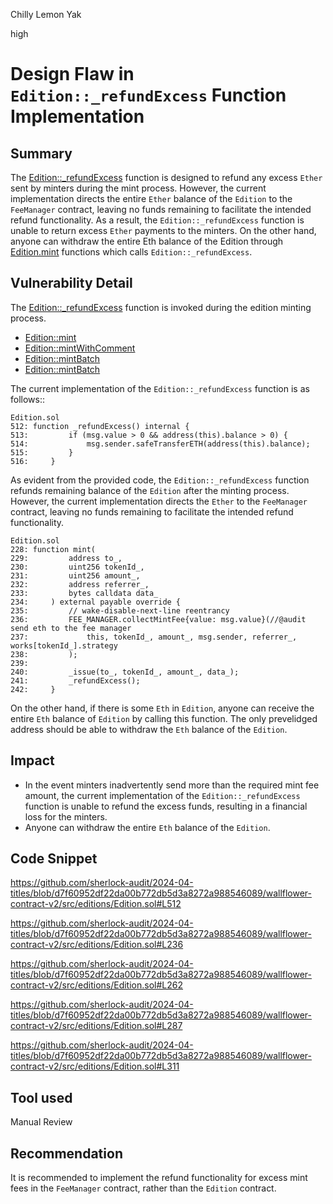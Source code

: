 Chilly Lemon Yak

high

# Design Flaw in `Edition::_refundExcess` Function Implementation

## Summary

The [Edition::_refundExcess](https://github.com/sherlock-audit/2024-04-titles/blob/d7f60952df22da00b772db5d3a8272a988546089/wallflower-contract-v2/src/editions/Edition.sol#L512) function is designed to refund any excess `Ether` sent by minters during the mint process. However, the current implementation directs the entire `Ether` balance of the `Edition` to the `FeeManager` contract, leaving no funds remaining to facilitate the intended refund functionality. As a result, the `Edition::_refundExcess` function is unable to return excess `Ether` payments to the minters.
On the other hand, anyone can withdraw the entire Eth balance of the Edition through [Edition.mint](https://github.com/sherlock-audit/2024-04-titles/blob/d7f60952df22da00b772db5d3a8272a988546089/wallflower-contract-v2/src/editions/Edition.sol#L228-L320) functions which calls `Edition::_refundExcess`.

## Vulnerability Detail

The [Edition::_refundExcess](https://github.com/sherlock-audit/2024-04-titles/blob/d7f60952df22da00b772db5d3a8272a988546089/wallflower-contract-v2/src/editions/Edition.sol#L512) function is invoked during the edition minting process.

- [Edition::mint](https://github.com/sherlock-audit/2024-04-titles/blob/d7f60952df22da00b772db5d3a8272a988546089/wallflower-contract-v2/src/editions/Edition.sol#L228)
- [Edition::mintWithComment](https://github.com/sherlock-audit/2024-04-titles/blob/d7f60952df22da00b772db5d3a8272a988546089/wallflower-contract-v2/src/editions/Edition.sol#L252)
- [Edition::mintBatch](https://github.com/sherlock-audit/2024-04-titles/blob/d7f60952df22da00b772db5d3a8272a988546089/wallflower-contract-v2/src/editions/Edition.sol#L277)
- [Edition::mintBatch](https://github.com/sherlock-audit/2024-04-titles/blob/d7f60952df22da00b772db5d3a8272a988546089/wallflower-contract-v2/src/editions/Edition.sol#L304) 

The current implementation of the `Edition::_refundExcess` function is as follows::

```soldity
Edition.sol
512: function _refundExcess() internal {
513:         if (msg.value > 0 && address(this).balance > 0) {
514:             msg.sender.safeTransferETH(address(this).balance);
515:         }
516:     }

```

As evident from the provided code, the `Edition::_refundExcess` function refunds remaining balance of the `Edition` after the minting process. However, the current implementation directs the `Ether` to the `FeeManager` contract, leaving no funds remaining to facilitate the intended refund functionality.

```soldity
Edition.sol
228: function mint(
229:         address to_,
230:         uint256 tokenId_,
231:         uint256 amount_,
232:         address referrer_,
233:         bytes calldata data_
234:     ) external payable override {
235:         // wake-disable-next-line reentrancy
236:         FEE_MANAGER.collectMintFee{value: msg.value}(//@audit send eth to the fee manager
237:             this, tokenId_, amount_, msg.sender, referrer_, works[tokenId_].strategy
238:         );
239: 
240:         _issue(to_, tokenId_, amount_, data_);
241:         _refundExcess();
242:     }
```

On the other hand, if there is some `Eth` in `Edition`, anyone can receive the entire `Eth` balance of `Edition` by calling this function.
The only prevelidged address should be able to withdraw the `Eth` balance of the `Edition`.

## Impact

- In the event minters inadvertently send more than the required mint fee amount, the current implementation of the `Edition::_refundExcess` function is unable to refund the excess funds, resulting in a financial loss for the minters.
- Anyone can withdraw the entire `Eth` balance of the `Edition`.

## Code Snippet

https://github.com/sherlock-audit/2024-04-titles/blob/d7f60952df22da00b772db5d3a8272a988546089/wallflower-contract-v2/src/editions/Edition.sol#L512

https://github.com/sherlock-audit/2024-04-titles/blob/d7f60952df22da00b772db5d3a8272a988546089/wallflower-contract-v2/src/editions/Edition.sol#L236

https://github.com/sherlock-audit/2024-04-titles/blob/d7f60952df22da00b772db5d3a8272a988546089/wallflower-contract-v2/src/editions/Edition.sol#L262

https://github.com/sherlock-audit/2024-04-titles/blob/d7f60952df22da00b772db5d3a8272a988546089/wallflower-contract-v2/src/editions/Edition.sol#L287

https://github.com/sherlock-audit/2024-04-titles/blob/d7f60952df22da00b772db5d3a8272a988546089/wallflower-contract-v2/src/editions/Edition.sol#L311

## Tool used

Manual Review

## Recommendation

It is recommended to implement the refund functionality for excess mint fees in the `FeeManager` contract, rather than the `Edition` contract.